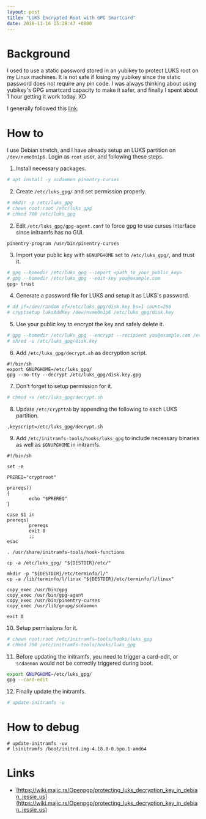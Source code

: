 ```yaml
---
layout: post
title: "LUKS Encrypted Root with GPG Smartcard"
date: 2018-11-16 15:28:47 +0800
---
```

# Background
I used to use a static password stored in an yubikey to protect LUKS root on my Linux machines. It is not safe if losing my yubikey since the static password does not require any pin code. I was always thinking about using yubikey's GPG smartcard capacity to make it safer, and finally I spent about 1 hour getting it work today. XD

I generally followed this [link](https://wiki.majic.rs/Openpgp/protecting_luks_decryption_key_in_debian_jessie_us).

# How to
I use Debian stretch, and I have already setup an LUKS partition on `/dev/nvme0n1p6`. Login as `root` user, and following these steps.

1. Install necessary packages.
```bash
# apt install -y scdaemon pinentry-curses
```
2. Create `/etc/luks_gpg/` and set permission properly.
```bash
# mkdir -p /etc/luks_gpg
# chown root:root /etc/luks_gpg
# chmod 700 /etc/luks_gpg
```
2. Edit `/etc/luks_gpg/gpg-agent.conf` to force gpg to use curses interface since initramfs has no GUI.
```
pinentry-program /usr/bin/pinentry-curses
```
3. Import your public key with `$GNUPGHOME` set to `/etc/luks_gpg/`, and trust it.
```bash
# gpg --homedir /etc/luks_gpg --import <path_to_your_public_key>
# gpg --homedir /etc/luks_gpg --edit-key you@example.com
gpg> trust
```
4. Generate a password file for LUKS and setup it as LUKS's password.
```bash
# dd if=/dev/random of=/etc/luks_gpg/disk.key bs=1 count=256
# cryptsetup luksAddKey /dev/nvme0n1p6 /etc/luks_gpg/disk.key
```
5. Use your public key to encrypt the key and safely delete it.
```bash
# gpg --homedir /etc/luks_gpg --encrypt --recipient you@example.com /etc/luks_gpg/disk.key
# shred -u /etc/luks_gpg/disk.key
```
6. Add `/etc/luks_gpg/decrypt.sh` as decryption script.
```
#!/bin/sh
export GNUPGHOME=/etc/luks_gpg/
gpg --no-tty --decrypt /etc/luks_gpg/disk.key.gpg
```
7. Don't forget to setup permission for it.
```bash
# chmod +x /etc/luks_gpg/decrypt.sh
```
8. Update `/etc/crypttab` by appending the following to each LUKS partition.
```
,keyscript=/etc/luks_gpg/decrypt.sh
```
9. Add `/etc/initramfs-tools/hooks/luks_gpg` to include necessary binaries as well as `$GNUPGHOME` in initramfs.
```
#!/bin/sh

set -e

PREREQ="cryptroot"

prereqs()
{
        echo "$PREREQ"
}

case $1 in
prereqs)
        prereqs
        exit 0
        ;;
esac

. /usr/share/initramfs-tools/hook-functions

cp -a /etc/luks_gpg/ "${DESTDIR}/etc/"

mkdir -p "${DESTDIR}/etc/terminfo/l/"
cp -a /lib/terminfo/l/linux "${DESTDIR}/etc/terminfo/l/linux"

copy_exec /usr/bin/gpg
copy_exec /usr/bin/gpg-agent
copy_exec /usr/bin/pinentry-curses
copy_exec /usr/lib/gnupg/scdaemon

exit 0
```
10. Setup permissions for it.
```bash
# chown root:root /etc/initramfs-tools/hooks/luks_gpg
# chmod 750 /etc/initramfs-tools/hooks/luks_gpg
```
11. Before updating the initramfs, you need to trigger a card-edit, or `scdaemon` would not be correctly triggered during boot.
```bash
export GNUPGHOME=/etc/luks_gpg/
gpg --card-edit
```
12. Finally update the initramfs.
```bash
# update-initramfs -u
```

# How to debug
```
# update-initramfs -uv
# lsinitramfs /boot/initrd.img-4.18.0-0.bpo.1-amd64
```

# Links
* [https://wiki.majic.rs/Openpgp/protecting_luks_decryption_key_in_debian_jessie_us](https://wiki.majic.rs/Openpgp/protecting_luks_decryption_key_in_debian_jessie_us)
